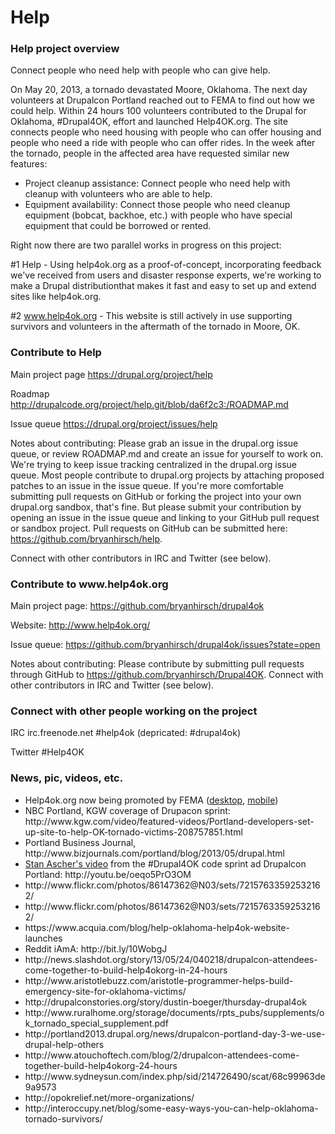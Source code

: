 Help
=======

<h3>Help project overview</h3>

Connect people who need help with people who can give help.

On May 20, 2013, a tornado devastated Moore, Oklahoma. The next day volunteers at Drupalcon Portland reached out to FEMA to find out how we could help. Within 24 hours 100 volunteers contributed to the Drupal for Oklahoma, #Drupal4OK, effort and launched Help4OK.org. The site connects people who need housing with people who can offer housing and people who need a ride with people who can offer rides. In the week after the tornado, people in the affected area have requested similar new features:

<ul> 
  <li>Project cleanup assistance: Connect people who need help with cleanup with volunteers who are able to help.</li>
  <li>Equipment availability:  Connect those people who need cleanup equipment (bobcat, backhoe, etc.) with people who have special equipment that could be borrowed or rented.</li>
</ul>

Right now there are two parallel works in progress on this project:

 #1 Help - Using help4ok.org as a proof-of-concept, incorporating feedback we've received from users and disaster response experts, we're working to make a Drupal distributionthat makes it fast and easy to set up and extend sites like help4ok.org.

 #2 www.help4ok.org - This website is still actively in use supporting survivors and volunteers in the aftermath of the tornado in Moore, OK.

<h3>Contribute to Help</h3>

Main project page
https://drupal.org/project/help

Roadmap
http://drupalcode.org/project/help.git/blob/da6f2c3:/ROADMAP.md

Issue queue
https://drupal.org/project/issues/help

Notes about contributing:
Please grab an issue in the drupal.org issue queue, or review ROADMAP.md and create an issue for yourself to work on. We're trying to keep issue tracking centralized in the drupal.org issue queue. Most people contribute to drupal.org projects by attaching proposed patches to an issue in the issue queue. If you're more comfortable submitting pull requests on GitHub or forking the project into your own drupal.org sandbox, that's fine. But please submit your contribution by opening an issue in the issue queue and linking to your GitHub pull request or sandbox project. Pull requests on GitHub can be submitted here: https://github.com/bryanhirsch/help.

Connect with other contributors in IRC and Twitter (see below).


<h3>Contribute to www.help4ok.org</h3>

Main project page:
https://github.com/bryanhirsch/drupal4ok

Website:
http://www.help4ok.org/

Issue queue:
https://github.com/bryanhirsch/drupal4ok/issues?state=open

Notes about contributing:
Please contribute by submitting pull requests through GitHub to https://github.com/bryanhirsch/Drupal4OK. Connect with other contributors in IRC and Twitter (see below).


<h3>Connect with other people working on the project</h3>

IRC
  irc.freenode.net
  #help4ok
  (depricated: #drupal4ok)

Twitter
  #Help4OK

<h3>News, pic, videos, etc.</h3>

  <ul>
    <li>Help4ok.org now being promoted by FEMA (<a href="https://www.evernote.com/shard/s31/sh/b8cfed11-81f3-41ad-a372-40d2dea136e2/678f977badff5529254d6925f69f1a4e">desktop</a>, <a href="https://www.evernote.com/shard/s31/sh/783cb792-a5dc-4eef-a2c5-4a357b35ca57/dd0aefacac3e819863edc18884bfec3a">mobile</a>)</li>
    <li>NBC Portland, KGW coverage of Drupacon sprint: http://www.kgw.com/video/featured-videos/Portland-developers-set-up-site-to-help-OK-tornado-victims-208757851.html</li>
    <li>Portland Business Journal, http://www.bizjournals.com/portland/blog/2013/05/drupal.html</li>
    <li><a href="http://www.youtube.com/user/StanAscher?feature=watch">Stan Ascher's video</a> from the #Drupal4OK code sprint ad Drupalcon Portland: http://youtu.be/oeqo5PrO3OM</li>
    <li>http://www.flickr.com/photos/86147362@N03/sets/72157633592532162/</li>
    <li>http://www.flickr.com/photos/86147362@N03/sets/72157633592532162/</li>
    <li>https://www.acquia.com/blog/help-oklahoma-help4ok-website-launches</li>
    <li>Reddit iAmA: http://bit.ly/10WobgJ </li>
    <li>http://news.slashdot.org/story/13/05/24/040218/drupalcon-attendees-come-together-to-build-help4okorg-in-24-hours</li>
    <li>http://www.aristotlebuzz.com/aristotle-programmer-helps-build-emergency-site-for-oklahoma-victims/</li>
    <li>http://drupalconstories.org/story/dustin-boeger/thursday-drupal4ok</li>
    <li>http://www.ruralhome.org/storage/documents/rpts_pubs/supplements/ok_tornado_special_supplement.pdf</li>
    <li>http://portland2013.drupal.org/news/drupalcon-portland-day-3-we-use-drupal-help-others</li>
    <li>http://www.atouchoftech.com/blog/2/drupalcon-attendees-come-together-build-help4okorg-24-hours</li>
    <li>http://www.sydneysun.com/index.php/sid/214726490/scat/68c99963de9a9573</li>
    <li>http://opokrelief.net/more-organizations/</li>
    <li>http://interoccupy.net/blog/some-easy-ways-you-can-help-oklahoma-tornado-survivors/</li>
  </ul>
